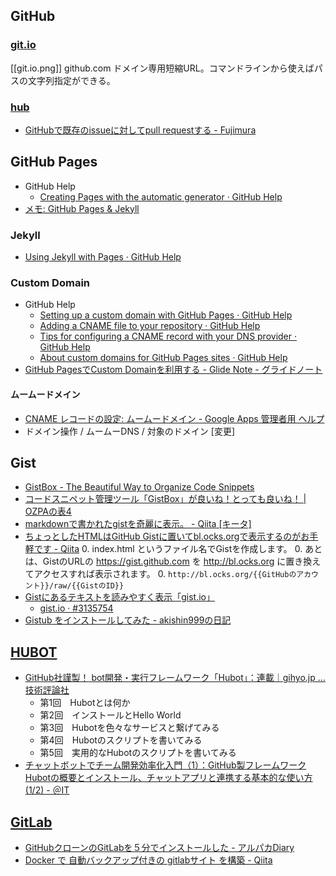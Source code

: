 ## GitHub

### [git.io](http://git.io/)
[[git.io.png]]
github.com ドメイン専用短縮URL。コマンドラインから使えばパスの文字列指定ができる。

### [hub](https://github.com/github/hub)
- [GitHubで既存のissueに対してpull requestする - Fujimura](http://blog.fujimuradaisuke.com/post/21428021798/github-issue-pull-request)


## GitHub Pages

- GitHub Help
    - [Creating Pages with the automatic generator · GitHub Help](https://help.github.com/articles/creating-pages-with-the-automatic-generator)
- [メモ: GitHub Pages & Jekyll](http://blog.nocorica.jp/2013/08/githubpages-jekyll/)

### Jekyll

- [Using Jekyll with Pages · GitHub Help](https://help.github.com/articles/using-jekyll-with-pages)

### Custom Domain

- GitHub Help
    - [Setting up a custom domain with GitHub Pages · GitHub Help](https://help.github.com/articles/setting-up-a-custom-domain-with-github-pages)
    - [Adding a CNAME file to your repository · GitHub Help](https://help.github.com/articles/adding-a-cname-file-to-your-repository)
    - [Tips for configuring a CNAME record with your DNS provider · GitHub Help](https://help.github.com/articles/tips-for-configuring-a-cname-record-with-your-dns-provider)
    - [About custom domains for GitHub Pages sites · GitHub Help](https://help.github.com/articles/about-custom-domains-for-github-pages-sites)
- [GitHub PagesでCustom Domainを利用する - Glide Note - グライドノート](http://blog.glidenote.com/blog/2011/12/20/how-to-use-custom-domain-on-github-pages/)

#### ムームードメイン

- [CNAME レコードの設定: ムームードメイン - Google Apps 管理者用 ヘルプ](https://support.google.com/a/answer/142022?hl=ja)
- ドメイン操作 / ムームーDNS / 対象のドメイン [変更]

## Gist
- [GistBox - The Beautiful Way to Organize Code Snippets](http://www.gistboxapp.com/)
- [コードスニペット管理ツール「GistBox」が良いね！とっても良いね！ | OZPAの表4](http://ozpa-h4.com/2014/03/20/gistbox/)
- [markdownで書かれたgistを奇麗に表示。 - Qiita [キータ]](http://qiita.com/hden@github/items/5dbd8f1d3b03345d6a33)
- [ちょっとしたHTMLはGitHub Gistに置いてbl.ocks.orgで表示するのがお手軽です - Qiita](http://qiita.com/hnakamur/items/ad1346bc9cfb0288ff60)
    0. index.html というファイル名でGistを作成します。
    0. あとは、GistのURLの https://gist.github.com を http://bl.ocks.org に置き換えてアクセスすれば表示されます。
    0. `http://bl.ocks.org/{{GitHubのアカウント}}/raw/{{GistのID}}`
- [Gistにあるテキストを読みやすく表示「gist.io」](http://www.moongift.jp/2013/01/20130106-2/)
    - [gist.io · #3135754](http://gist.io/3135754)
- [Gistub をインストールしてみた - akishin999の日記](http://d.hatena.ne.jp/akishin999/20130208/1360277414)


## [HUBOT](https://hubot.github.com/)

- [GitHub社謹製！ bot開発・実行フレームワーク「Hubot」：連載｜gihyo.jp … 技術評論社](http://gihyo.jp/dev/serial/01/hubot)
    - 第1回　Hubotとは何か
    - 第2回　インストールとHello World
    - 第3回　Hubotを色々なサービスと繋げてみる
    - 第4回　Hubotのスクリプトを書いてみる
    - 第5回　実用的なHubotのスクリプトを書いてみる
- [チャットボットでチーム開発効率化入門（1）：GitHub製フレームワークHubotの概要とインストール、チャットアプリと連携する基本的な使い方 (1/2) - ＠IT](http://www.atmarkit.co.jp/ait/articles/1408/20/news035.html)


## [GitLab](https://about.gitlab.com/)
- [GitHubクローンのGitLabを５分でインストールした - アルパカDiary](http://d.hatena.ne.jp/toritori0318/20140523/1400863038)
- [Docker で 自動バックアップ付きの gitlabサイト を構築 - Qiita](http://qiita.com/essa/items/87b6ae3f892a79b9c560)
